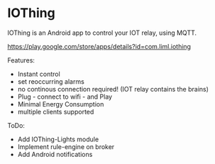 # IOThing

IOThing is an Android app to control your IOT relay, using MQTT.

https://play.google.com/store/apps/details?id=com.liml.iothing

Features:
- Instant control
- set reoccurring alarms
- no continous connection required! (IOT relay contains the brains)
- Plug - connect to wifi - and Play
- Minimal Energy Consumption
- multiple clients supported


ToDo:
- Add IOThing-Lights module
- Implement rule-engine on broker
- Add Android notifications
